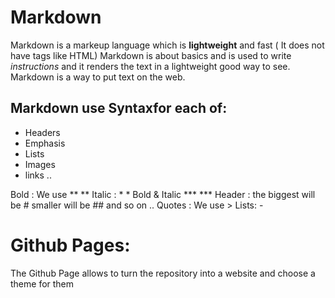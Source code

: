 # Markdown 
Markdown is a markeup language which is **lightweight** and fast ( It does not have tags like HTML)
Markdown is about basics and is used to write *instructions* and it renders the text in a lightweight good way to see. 
Markdown is a way to put text on the web.

## Markdown use Syntaxfor each of:
- Headers
- Emphasis
- Lists
- Images
- links ..

Bold : We use **   **
Italic : *    *
Bold & Italic ***      ***
Header : the biggest will be #
         smaller will be ## and so on ..
Quotes : We use >
Lists: - 

# Github Pages:
The Github Page allows  to turn the repository into a website and choose a theme for them
